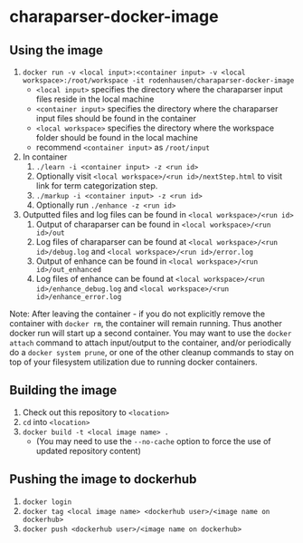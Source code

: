 # charaparser-docker-image

## Using the image

1. `docker run -v <local input>:<container input> -v <local workspace>:/root/workspace -it rodenhausen/charaparser-docker-image`
   * `<local input>` specifies the directory where the charaparser input files reside in the local machine
   * `<container input>` specifies the directory where the charaparser input files should be found in the container
   * `<local workspace>` specifies the directory where the workspace folder should be found in the local machine
   * recommend `<container input>` as `/root/input`
2. In container
   1. `./learn -i <container input> -z <run id>`
   2. Optionally visit `<local workspace>/<run id>/nextStep.html` to visit link for term categorization step.
   3. `./markup -i <container input> -z <run id>`
   4. Optionally run `./enhance -z <run id>`
3. Outputted files and log files can be found in `<local workspace>/<run id>`
   1. Output of charaparser can be found in `<local workspace>/<run id>/out`
   2. Log files of charaparser can be found at `<local workspace>/<run id>/debug.log` and `<local workspace>/<run id>/error.log`
   3. Output of enhance can be found in `<local workspace>/<run id>/out_enhanced`
   4. Log files of enhance can be found at `<local workspace>/<run id>/enhance_debug.log` and `<local workspace>/<run id>/enhance_error.log`

Note: After leaving the container - if you do not explicitly remove the container with `docker rm`, the container will remain running. Thus another docker run will start up a second container. You may want to use the `docker attach` command to attach input/output to the container, and/or periodically do a `docker system prune`, or one of the other cleanup commands to stay on top of your filesystem utilization due to running docker containers.

## Building the image
1. Check out this repository to `<location>`
2. `cd` into `<location>`
3. `docker build -t <local image name> .` 
   * (You may need to use the `--no-cache` option to force the use of updated repository content)
  
## Pushing the image to dockerhub
1. `docker login`
2. `docker tag <local image name> <dockerhub user>/<image name on dockerhub>`
3. `docker push <dockerhub user>/<image name on dockerhub>`
